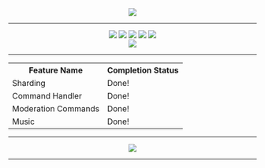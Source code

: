 <!--TODO: Make this look pretty-->
<div align = "center">
  <a href="https://github.com/Comportment/Diax/tree/Diax-Azote"><img src="http://de12.engine.flamingtext.com/netfu/tmp28008/coollogo_com-25466443.png"></a>
  <hr>
  <a href="https://bfnt.io/"><img src = "https://img.shields.io/badge/Supported_By-Blackfields_Network-red.svg?style=plastic"></a>
  <a href="https://github.com/Comportment"><img src="https://img.shields.io/badge/Made_By-Comportment-green.svg?style=plastic"></a>
  <a href="https://github.com/Comportment"><img src="https://img.shields.io/badge/Version_Number-0.0.4-yellow.svg?style=plastic"></a>
  <a href="https://github.com/Truency"><img src="https://img.shields.io/badge/Inspired_By-Nomsy-lightgrey.svg?style=plastic"></a>
  <a href="https://www.patreon.com/Diax"><img src="https://img.shields.io/badge/Donate-Patreon-blue.svg?style=plastic"></a>
  <br>
  <a href="https://discord.gg/c6M8PJZ"><img src="https://discordapp.com/api/guilds/293889712014360586/embed.png"></a>
  <hr />
  <table>
    <tr>
      <th>Feature Name</th>
      <th>Completion Status</th> 
    </tr>
    <tr>
      <td>Sharding</td>
      <td>Done!</td>
    </tr>
    <tr>
      <td>Command Handler</td>
      <td>Done!</td>
    </tr>
    <tr>
      <td>Moderation Commands</td>
      <td>Done!</td>
    </tr>
    <tr>
      <td>Music</td>
      <td>Done!</td> 
    </tr>
  </table>
  <hr />
  <a href="https://chromaryu.net"><img src="https://camo.githubusercontent.com/f6b5ddf0accb05a51ed1b62d11393576ca83ab64/68747470733a2f2f6368726f6d617279752e6e65742f696d616765732f62616e6e6572732f6368726f6d617279757575757575757575752e706e67"></a>
  <br />
  <hr />
</div>

